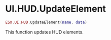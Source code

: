 # UI.HUD.UpdateElement

```lua
ESX.UI.HUD.UpdateElement(name, data)
```

This function updates HUD elements.
